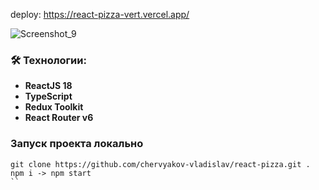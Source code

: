 deploy: https://react-pizza-vert.vercel.app/

![Screenshot_9](https://user-images.githubusercontent.com/54227697/231377157-ef003f36-1d06-4d8c-9ceb-18c8f1f8491d.png)




### 🛠 Технологии:

- **ReactJS 18**
- **TypeScript**
- **Redux Toolkit** 
- **React Router v6** 


### Запуск проекта локально
```
git clone https://github.com/chervyakov-vladislav/react-pizza.git .
npm i -> npm start
``

